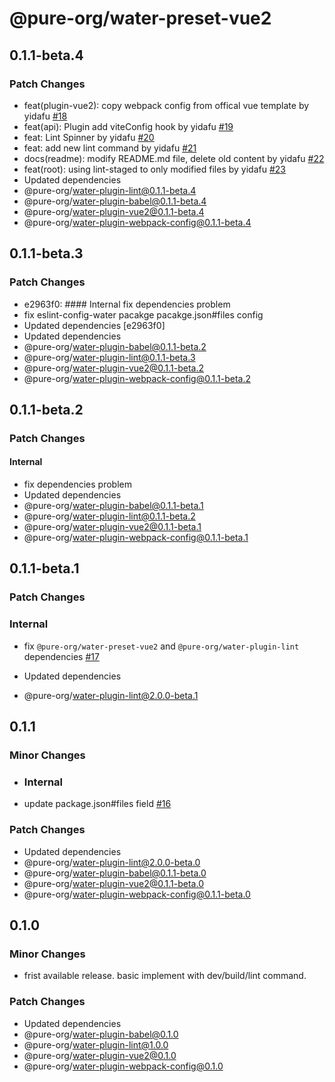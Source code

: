 # @pure-org/water-preset-vue2

## 0.1.1-beta.4

### Patch Changes

- feat(plugin-vue2): copy webpack config from offical vue template by yidafu [#18](https://github.com/yidafu/pure-water/pull/18)
- feat(api): Plugin add viteConfig hook by yidafu [#19](https://github.com/yidafu/pure-water/pull/19)
- feat: Lint Spinner by yidafu [#20](https://github.com/yidafu/pure-water/pull/20)
- feat: add new lint command by yidafu [#21](https://github.com/yidafu/pure-water/pull/21)
- docs(readme): modify README.md file, delete old content by yidafu [#22](https://github.com/yidafu/pure-water/pull/22)
- feat(root): using lint-staged to only modified files by yidafu [#23](https://github.com/yidafu/pure-water/pull/23)
- Updated dependencies
- @pure-org/water-plugin-lint@0.1.1-beta.4
- @pure-org/water-plugin-babel@0.1.1-beta.4
- @pure-org/water-plugin-vue2@0.1.1-beta.4
- @pure-org/water-plugin-webpack-config@0.1.1-beta.4

## 0.1.1-beta.3

### Patch Changes

- e2963f0: #### Internal fix dependencies problem
- fix eslint-config-water pacakge pacakge.json#files config
- Updated dependencies [e2963f0]
- Updated dependencies
- @pure-org/water-plugin-babel@0.1.1-beta.2
- @pure-org/water-plugin-lint@0.1.1-beta.3
- @pure-org/water-plugin-vue2@0.1.1-beta.2
- @pure-org/water-plugin-webpack-config@0.1.1-beta.2

## 0.1.1-beta.2

### Patch Changes

#### Internal

- fix dependencies problem
- Updated dependencies
- @pure-org/water-plugin-babel@0.1.1-beta.1
- @pure-org/water-plugin-lint@0.1.1-beta.2
- @pure-org/water-plugin-vue2@0.1.1-beta.1
- @pure-org/water-plugin-webpack-config@0.1.1-beta.1

## 0.1.1-beta.1

### Patch Changes

### Internal

- fix `@pure-org/water-preset-vue2` and `@pure-org/water-plugin-lint` dependencies [#17](https://github.com/yidafu/pure-water/pull/17)

- Updated dependencies
- @pure-org/water-plugin-lint@2.0.0-beta.1

## 0.1.1

### Minor Changes

- ### Internal

- update package.json#files field [#16](https://github.com/yidafu/pure-water/pull/16)

### Patch Changes

- Updated dependencies
- @pure-org/water-plugin-lint@2.0.0-beta.0
- @pure-org/water-plugin-babel@0.1.1-beta.0
- @pure-org/water-plugin-vue2@0.1.1-beta.0
- @pure-org/water-plugin-webpack-config@0.1.1-beta.0

## 0.1.0

### Minor Changes

- frist available release. basic implement with dev/build/lint command.

### Patch Changes

- Updated dependencies
- @pure-org/water-plugin-babel@0.1.0
- @pure-org/water-plugin-lint@1.0.0
- @pure-org/water-plugin-vue2@0.1.0
- @pure-org/water-plugin-webpack-config@0.1.0
